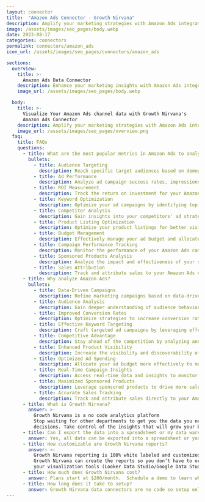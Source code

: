```yaml
---
layout: connector
title:  "Amazon Ads Connector - Growth Nirvana"
description: Amplify your marketing strategies with Amazon Ads integration, gaining actionable insights from campaign data analysis.
image: /assets/images/seo_pages/body.webp
date: 2023-08-17
categories: connectors
permalink: connectors/amazon_ads
icon_url: /assets/images/seo_pages/connectors/amazon_ads

sections:
  overview:
    title: >-
      Amazon Ads Data Connector
    description: Enhance your marketing insights with Amazon Ads integration. Seamlessly merge marketing data, unlocking insights that shape campaign strategies, lead analysis, and operational excellence.
    image_url: /assets/images/seo_pages/body.webp

  body:
    title: >-
      Visualize Your Amazon Ads channel data with Growth Nirvana's
      Amazon Ads Connector
    description: Amplify your marketing strategies with Amazon Ads integration, gaining actionable insights from campaign data analysis.
    image_url: /assets/images/seo_pages/overview.png
  faq:
    title: FAQs
    questions:
      - title: What are the most popular metrics in Amazon Ads to analyze?
        bullets:
          - title: Audience Targeting
            description: Reach specific target audiences based on demographics, interests, and behavior.
          - title: Ad Performance
            description: Analyze ad campaign success rates, impressions, clicks, and conversions.
          - title: ROI Measurement
            description: Track the return on investment for your Amazon Ads campaigns.
          - title: Keyword Optimization
            description: Optimize your ad campaigns by identifying top-performing keywords.
          - title: Competitor Analysis
            description: Gain insights into your competitors' ad strategies and performance.
          - title: Product Listing Optimization
            description: Optimize your product listings for better visibility and conversion rates.
          - title: Budget Management
            description: Effectively manage your ad budget and allocate funds to top-performing campaigns.
          - title: Campaign Performance Tracking
            description: Monitor the performance of your Amazon Ads campaigns in real-time.
          - title: Sponsored Products Analysis
            description: Analyze the impact and effectiveness of your sponsored products.
          - title: Sales Attribution
            description: Track and attribute sales to your Amazon Ads campaigns.
      - title: Why analyze Amazon Ads?
        bullets:
          - title: Data-Driven Campaigns
            description: Refine marketing campaigns based on data-driven insights from Amazon Ads.
          - title: Audience Analysis
            description: Gain deeper understanding of audience behavior, preferences, and demographics.
          - title: Improved Conversion Rates
            description: Optimize strategies to increase conversion rates for your Amazon Ads campaigns.
          - title: Effective Keyword Targeting
            description: Craft targeted ad campaigns by leveraging effective keyword targeting techniques.
          - title: Competitive Advantage
            description: Stay ahead of the competition by analyzing and adapting to their ad strategies.
          - title: Enhanced Product Visibility
            description: Increase the visibility and discoverability of your products on Amazon.
          - title: Optimized Ad Spending
            description: Allocate your ad budget more effectively to maximize your ROI.
          - title: Real-Time Campaign Insights
            description: Access real-time data and insights to monitor and optimize your ad campaigns.
          - title: Maximized Sponsored Products
            description: Leverage sponsored products to drive more sales and increase brand exposure.
          - title: Accurate Sales Tracking
            description: Track and attribute sales directly to your Amazon Ads campaigns for accurate measurement.
      - title: What is Growth Nirvana?
        answer: >-
          Growth Nirvana is a no code analytics platform 
          Stop waiting for other departments to get you the data you need to make critical business 
          decisions. Take control of the insights that will grow your business.
      - title: Can I export the data into a spreadsheet or my data warehouse?
        answer: Yes, all data can be exported into a spreadsheet or your data warehouse (Google BigQuery, AWS, Snowflake, Azure, etc)
      - title: How customizable are Growth Nirvana reports?
        answer: >-
          Growth Nirvana reporting is 100% white labeled and customized to your specifications.
          Growth Nirvana can create the reports so you don’t have to or you can connect
          your visualization tools (Looker Data Studio/Google Data Studio, Tableau, PowerBI, etc) to Growth Nirvana.
      - title: How much does Growth Nirvana cost?
        answer: Plans start at $200/month.  Schedule a demo to learn what plan is best for you.
      - title: How long does it take to setup?
        answer: Growth Nirvana data connectors are no code so setup only requires a few clicks.
---
```

